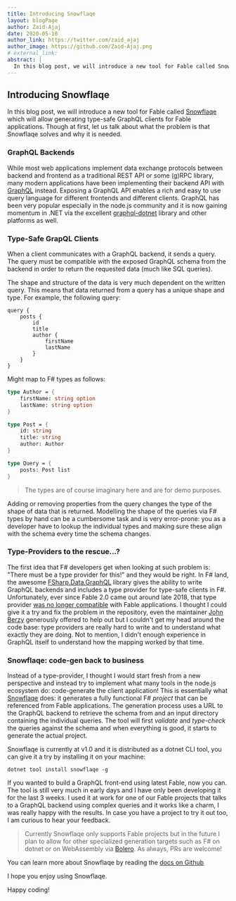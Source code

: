 ```yaml
---
title: Introducing Snowflaqe
layout: blogPage
author: Zaid-Ajaj
date: 2020-05-18
author_link: https://twitter.com/zaid_ajaj
author_image: https://github.com/Zaid-Ajaj.png
# external_link:
abstract: |
  In this blog post, we will introduce a new tool for Fable called Snowflaqe which will allow generating type-safe GraphQL clients for Fable applications.
---
```


## Introducing Snowflaqe

In this blog post, we will introduce a new tool for Fable called [Snowflaqe](https://github.com/Zaid-Ajaj/Snowflaqe) which will allow generating type-safe GraphQL clients for Fable applications. Though at first, let us talk about what the problem is that Snowflaqe solves and why it is needed.

### GraphQL Backends

While most web applications implement data exchange protocols between backend and frontend as a traditional REST API or some (g)RPC library, many modern applications have been implementing their backend API with [GraphQL](https://graphql.org/) instead. Exposing a GraphQL API enables a rich and easy to use query language for different frontends and different clients. GraphQL has been very popular especially in the node.js community and it is now gaining momentum in .NET via the excellent [graphql-dotnet](https://github.com/graphql-dotnet/graphql-dotnet) library and other platforms as well.

### Type-Safe GrapQL Clients

When a client communicates with a GraphQL backend, it sends a query. The query must be compatible with the exposed GraphQL schema from the backend in order to return the requested data (much like SQL queries).

The shape and structure of the data is very much dependent on the written query. This means that data returned from a query has a unique shape and type. For example, the following query:

```
query {
    posts {
        id
        title
        author {
            firstName
            lastName
        }
    }
}
```
Might map to F# types as follows:
```fsharp
type Author = {
    firstName: string option
    lastName: string option
}

type Post = {
    id: string
    title: string
    author: Author
}

type Query = {
    posts: Post list
}
```
> The types are of course imaginary here and are for demo purposes.

Adding or removing properties from the query changes the type of the shape of data that is returned.
Modelling the shape of the queries via F# types by hand can be a cumbersome task and is very error-prone: you as a developer have to lookup the individual types and making sure these align with the schema every time the schema changes.

### Type-Providers to the rescue...?

The first idea that F# developers get when looking at such problem is: "There must be a type provider for this!" and they would be right. In F# land, the awesome [FSharp.Data.GraphQL](https://github.com/fsprojects/FSharp.Data.GraphQL) library gives the ability to write GraphQL backends and includes a type provider for type-safe clients in F#. Unfortunately, ever since Fable 2.0 came out around late 2018, that type provider [was no longer compatible](https://github.com/fsprojects/FSharp.Data.GraphQL/issues/204) with Fable applications. I thought I could give it a try and fix the problem in the repository, even the maintainer [John Berzy](https://github.com/johnberzy-bazinga) generously offered to help out but I couldn't get my head around the code base: type providers are really hard to write and to understand what exactly they are doing. Not to mention, I didn't enough experience in GraphQL itself to understand how the mapping worked by that time.

### Snowflaqe: code-gen back to business

Instead of a type-provider, I thought I would start fresh from a new perspective and instead try to implement what many tools in the node.js ecosystem do: code-generate the client application! This is essentially what [Snowflaqe](https://github.com/Zaid-Ajaj/Snowflaqe) does: it generates a fully functional F# *project* that can be referenced from Fable applications. The generation process uses a URL to the GraphQL backend to retrieve the schema from and an input directory containing the individual queries. The tool will first *validate* and *type-check* the queries against the schema and when everything is good, it starts to generate the actual project.

Snowflaqe is currently at v1.0 and it is distributed as a dotnet CLI tool, you can give it a try by installing it on your machine:
```
dotnet tool install snowflaqe -g
```
If you wanted to build a GraphQL front-end using latest Fable, now you can. The tool is still very much in early days and I have only been developing it for the last 3 weeks. I used it at work for one of our Fable projects that talks to a GraphQL backend using complex queries and it works like a charm, I was really happy with the results. In case you have a project to try it out too, I am curious to hear your feedback.

> Currently Snowflaqe only supports Fable projects but in the future I plan to allow for other specialized generation targets such as F# on dotnet or on WebAssembly via [Bolero](https://fsbolero.io/). As always, PRs are welcome!

You can learn more about Snowflaqe by reading the [docs on Github](https://github.com/Zaid-Ajaj/Snowflaqe)

I hope you enjoy using Snowflaqe.

Happy coding!
